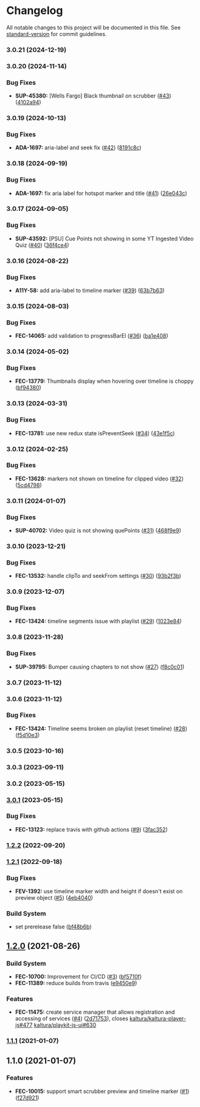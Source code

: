 # Changelog

All notable changes to this project will be documented in this file. See [standard-version](https://github.com/conventional-changelog/standard-version) for commit guidelines.

### 3.0.21 (2024-12-19)



### 3.0.20 (2024-11-14)


### Bug Fixes

* **SUP-45380:** [Wells Fargo] Black thumbnail on scrubber ([#43](https://github.com/kaltura/playkit-js-timeline/issues/43)) ([4102a94](https://github.com/kaltura/playkit-js-timeline/commit/4102a94))



### 3.0.19 (2024-10-13)


### Bug Fixes

* **ADA-1697:** aria-label and seek fix ([#42](https://github.com/kaltura/playkit-js-timeline/issues/42)) ([8191c8c](https://github.com/kaltura/playkit-js-timeline/commit/8191c8c))



### 3.0.18 (2024-09-19)


### Bug Fixes

* **ADA-1697:** fix aria label for hotspot marker and title ([#41](https://github.com/kaltura/playkit-js-timeline/issues/41)) ([26e043c](https://github.com/kaltura/playkit-js-timeline/commit/26e043c))



### 3.0.17 (2024-09-05)


### Bug Fixes

* **SUP-43592:** [PSU] Cue Points not showing in some YT Ingested Video Quiz ([#40](https://github.com/kaltura/playkit-js-timeline/issues/40)) ([36f4ce4](https://github.com/kaltura/playkit-js-timeline/commit/36f4ce4))



### 3.0.16 (2024-08-22)


### Bug Fixes

* **A11Y-58:** add aria-label to timeline marker ([#39](https://github.com/kaltura/playkit-js-timeline/issues/39)) ([63b7b63](https://github.com/kaltura/playkit-js-timeline/commit/63b7b63))



### 3.0.15 (2024-08-03)


### Bug Fixes

* **FEC-14065:** add validation to progressBarEl ([#36](https://github.com/kaltura/playkit-js-timeline/issues/36)) ([ba1e408](https://github.com/kaltura/playkit-js-timeline/commit/ba1e408))



### 3.0.14 (2024-05-02)


### Bug Fixes

* **FEC-13779:** Thumbnails display when hovering over timeline is choppy ([bf94380](https://github.com/kaltura/playkit-js-timeline/commit/bf94380))



### 3.0.13 (2024-03-31)


### Bug Fixes

* **FEC-13781:** use new redux state isPreventSeek ([#34](https://github.com/kaltura/playkit-js-timeline/issues/34)) ([43e1f5c](https://github.com/kaltura/playkit-js-timeline/commit/43e1f5c))



### 3.0.12 (2024-02-25)


### Bug Fixes

* **FEC-13628:** markers not shown on timeline for clipped video ([#32](https://github.com/kaltura/playkit-js-timeline/issues/32)) ([5cd4798](https://github.com/kaltura/playkit-js-timeline/commit/5cd4798))



### 3.0.11 (2024-01-07)


### Bug Fixes

* **SUP-40702:** Video quiz is not showing quePoints ([#31](https://github.com/kaltura/playkit-js-timeline/issues/31)) ([468f9e9](https://github.com/kaltura/playkit-js-timeline/commit/468f9e9))



### 3.0.10 (2023-12-21)


### Bug Fixes

* **FEC-13532:** handle clipTo and seekFrom settings ([#30](https://github.com/kaltura/playkit-js-timeline/issues/30)) ([93b2f3b](https://github.com/kaltura/playkit-js-timeline/commit/93b2f3b))



### 3.0.9 (2023-12-07)


### Bug Fixes

* **FEC-13424:** timeline segments issue with playlist ([#29](https://github.com/kaltura/playkit-js-timeline/issues/29)) ([1023e84](https://github.com/kaltura/playkit-js-timeline/commit/1023e84))



### 3.0.8 (2023-11-28)


### Bug Fixes

* **SUP-39795:** Bumper causing chapters to not show ([#27](https://github.com/kaltura/playkit-js-timeline/issues/27)) ([f8c0c01](https://github.com/kaltura/playkit-js-timeline/commit/f8c0c01))



### 3.0.7 (2023-11-12)



### 3.0.6 (2023-11-12)


### Bug Fixes

* **FEC-13424:** Timeline seems broken on playlist (reset timeline) ([#28](https://github.com/kaltura/playkit-js-timeline/issues/28)) ([f5d10e3](https://github.com/kaltura/playkit-js-timeline/commit/f5d10e3))



### 3.0.5 (2023-10-16)



### 3.0.3 (2023-09-11)



### 3.0.2 (2023-05-15)



### [3.0.1](https://github.com/kaltura/playkit-js-timeline/compare/v3.0.0...v3.0.1) (2023-05-15)


### Bug Fixes

* **FEC-13123:** replace travis with github actions ([#9](https://github.com/kaltura/playkit-js-timeline/issues/9)) ([3fac352](https://github.com/kaltura/playkit-js-timeline/commit/3fac352))



### [1.2.2](https://github.com/kaltura/playkit-js-timeline/compare/v1.2.1...v1.2.2) (2022-09-20)



### [1.2.1](https://github.com/kaltura/playkit-js-timeline/compare/v1.2.0...v1.2.1) (2022-09-18)


### Bug Fixes

* **FEV-1392:** use timeline marker width and height if doesn't exist on preview object ([#5](https://github.com/kaltura/playkit-js-timeline/issues/5)) ([4eb4040](https://github.com/kaltura/playkit-js-timeline/commit/4eb4040))


### Build System

* set prerelease false ([bf48b6b](https://github.com/kaltura/playkit-js-timeline/commit/bf48b6b))



## [1.2.0](https://github.com/kaltura/playkit-js-timeline/compare/v1.1.1...v1.2.0) (2021-08-26)


### Build System

* **FEC-10700:** Improvement for CI/CD ([#3](https://github.com/kaltura/playkit-js-timeline/issues/3)) ([bf5710f](https://github.com/kaltura/playkit-js-timeline/commit/bf5710f))
* **FEC-11389:** reduce builds from travis ([e9450e9](https://github.com/kaltura/playkit-js-timeline/commit/e9450e9))


### Features

* **FEC-11475:** create service manager that allows registration and accessing of services ([#4](https://github.com/kaltura/playkit-js-timeline/issues/4)) ([2d71753](https://github.com/kaltura/playkit-js-timeline/commit/2d71753)), closes [kaltura/kaltura-player-js#477](https://github.com/kaltura/playkit-js-timeline/issues/477) [kaltura/playkit-js-ui#630](https://github.com/kaltura/playkit-js-timeline/issues/630)



### [1.1.1](https://github.com/kaltura/playkit-js-timeline/compare/v1.1.0...v1.1.1) (2021-01-07)



## 1.1.0 (2021-01-07)


### Features

* **FEC-10015:** support smart scrubber preview and timeline marker ([#1](https://github.com/kaltura/playkit-js-timeline/issues/1)) ([f27d921](https://github.com/kaltura/playkit-js-timeline/commit/f27d921))
